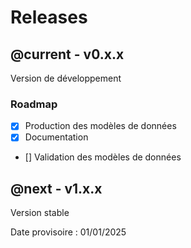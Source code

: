 # Releases

## @current - v0.x.x

Version de développement

### Roadmap

- [x] Production des modèles de données
- [x] Documentation
- [] Validation des modèles de données

## @next - v1.x.x

Version stable

Date provisoire : 01/01/2025
